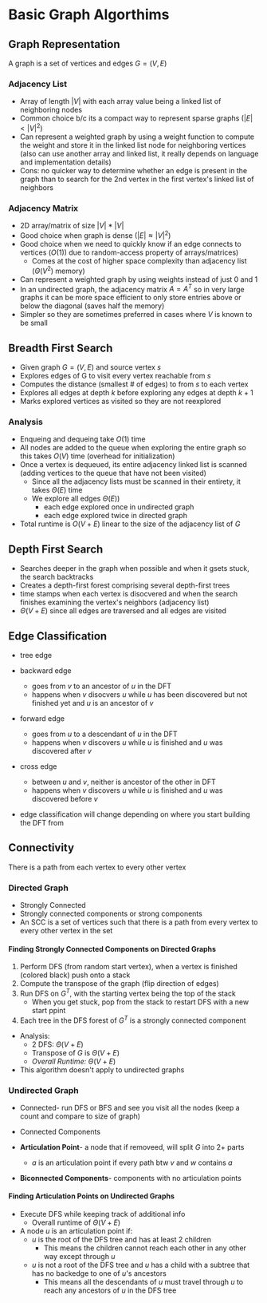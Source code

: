 # Basic Graph Algorthims

## Graph Representation

A graph is a set of vertices and edges $G = (V, E)$

### Adjacency List

- Array of length $|V|$ with each array value being a linked list of neighboring nodes 
- Common choice b/c its a compact way to represent sparse graphs ($|E| < |V|^2$)
- Can represent a weighted graph by using a weight function to compute the weight and store it in the linked list node for neighboring vertices (also can use another array and linked list, it really depends on language and implementation details)
- Cons: no quicker way to determine whether an edge is present in the graph than to search for the 2nd vertex in the first vertex's linked list of neighbors

### Adjacency Matrix

- 2D array/matrix of size $|V| * |V|$
- Good choice when graph is dense ($|E| \approx |V|^2$)
- Good choice when we need to quickly know if an edge connects to vertices ($O(1)$) due to random-access property of arrays/matrices)
  - Comes at the cost of higher space complexity than adjacency list ($\Theta(V^2)$ memory)
- Can represent a weighted graph by using weights instead of just 0 and 1
- In an undirected graph, the adjacency matrix $A = A^T$ so in very large graphs it can be more space efficient to only store entries above or below the diagonal (saves half the memory)
- Simpler so they are sometimes preferred in cases where $V$ is known to be small

## Breadth First Search

- Given graph $G = (V,E)$ and source vertex $s$
- Explores edges of G to visit every vertex reachable from $s$
- Computes the distance (smallest # of edges) to from $s$ to each vertex
- Explores all edges at depth $k$ before exploring any edges at depth $k + 1$
- Marks explored vertices as visited so they are not reexplored

### Analysis

- Enqueing and dequeing take $O(1)$ time
- All nodes are added to the queue when exploring the entire graph so this takes $O(V)$ time (overhead for initialization)
- Once a vertex is dequeued, its entire adjacency linked list is scanned (adding vertices to the queue that have not been visited) 
  - Since all the adjacency lists must be scanned in their entirety, it takes $\Theta(E)$ time
  - We explore all edges $\Theta(E))$
    - each edge explored once in undirected graph
    - each edge explored twice in directed graph
- Total runtime is $O(V + E)$ linear to the size of the adjacency list of $G$

## Depth First Search

- Searches deeper in the graph when possible and when it gsets stuck, the search backtracks
- Creates a depth-first forest comprising several depth-first trees 
- time stamps when each vertex is disocvered and when the search finishes examining the vertex's neighbors (adjacency list)
- $\Theta(V + E)$ since all edges are traversed and all edges are visited

## Edge Classification

- tree edge
- backward edge
    - goes from $v$ to an ancestor of $u$ in the DFT
    - happens when $v$ disocvers $u$ while $u$ has been discovered but not finished yet and $u$ is an ancestor of $v$

- forward edge 
    - goes from $u$ to a descendant of $u$ in the DFT 
    - happens when $v$ discovers $u$ while $u$ is finished and $u$ was discovered after $v$

- cross edge 
    - between $u$ and $v$, neither is ancestor of the other in DFT
    - happens when $v$ discovers $u$ while $u$ is finished and $u$ was discovered before $v$

- edge classification will change depending on where you start building the DFT from 

## Connectivity 

There is a path from each vertex to every other vertex

### Directed Graph

- Strongly Connected
- Strongly connected components or strong components
- An SCC is a set of vertices such that there is a path from every vertex to every other vertex in the set

#### Finding Strongly Connected Components on Directed Graphs

1. Perform DFS (from random start vertex), when a vertex is finished (colored black) push onto a stack
2. Compute the transpose of the graph (flip direction of edges)
3. Run DFS on $G^T$, with the starting vertex being the top of the stack
    - When you get stuck, pop from the stack to restart DFS with a new start ppint 
4. Each tree in the DFS forest of $G^T$ is a strongly connected component 

- Analysis:
    - 2 DFS: $\Theta(V + E)$
    - Transpose of $G$ is $\Theta(V + E)$
    - *Overall Runtime:* $\Theta (V+ E)$
- This algorithm doesn't apply to undirected graphs

### Undirected Graph

- Connected- run DFS or BFS and see you visit all the nodes (keep a count and compare to size of graph)
- Connected Components
- **Articulation Point**- a node that if removeed, will split $G$ into 2+ parts
    - $a$ is an articulation point if every path btw $v$ and $w$ contains $a$ 

- **Biconnected Components**- components with no articulation points

#### Finding Articulation Points on Undirected Graphs

- Execute DFS while keeping track of additional info 
    - Overall runtime of $\Theta (V + E)$
- A node $u$ is an articulation point if:
    -  $u$ is the root of the DFS tree and has at least 2 children
        - This means the children cannot reach each other in any other way except through $u$
    - $u$ is not a root of the DFS tree and $u$ has a child with a subtree that has no backedge to one of $u$'s  ancestors
        - This means all the descendants of $u$ must travel through $u$ to reach any ancestors of $u$ in the DFS tree





























